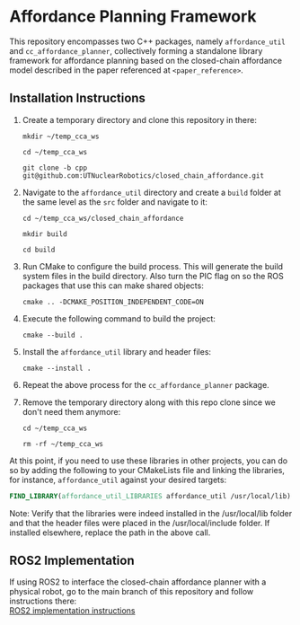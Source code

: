 # Affordance Planning Framework

This repository encompasses two C++ packages, namely `affordance_util` and `cc_affordance_planner`, collectively forming a standalone library framework for affordance planning based on the closed-chain affordance model described in the paper referenced at `<paper_reference>`.

## Installation Instructions

1. Create a temporary directory and clone this repository in there:
   ```
   mkdir ~/temp_cca_ws
   ```
   ```
   cd ~/temp_cca_ws
   ```
   ```
   git clone -b cpp git@github.com:UTNuclearRobotics/closed_chain_affordance.git
   ```

2. Navigate to the `affordance_util` directory and create a `build` folder at the same level as the `src` folder and navigate to it:
   ```
   cd ~/temp_cca_ws/closed_chain_affordance
   ```
   ```
   mkdir build
   ```
   ```
   cd build
   ```

3. Run CMake to configure the build process. This will generate the build system files in the build directory. Also turn the PIC flag on so the ROS packages that use this can make shared objects:
   ```
   cmake .. -DCMAKE_POSITION_INDEPENDENT_CODE=ON
   ```

4. Execute the following command to build the project:
   ```
   cmake --build .
   ```

5. Install the `affordance_util` library and header files:
   ```
   cmake --install .
   ```

6. Repeat the above process for the `cc_affordance_planner` package.

7. Remove the temporary directory along with this repo clone since we don't need them anymore:
   ```
   cd ~/temp_cca_ws
   ```
   ```
   rm -rf ~/temp_cca_ws
   ```

At this point, if you need to use these libraries in other projects, you can do so by adding the following to your CMakeLists file and linking the libraries, for instance, `affordance_util` against your desired targets:
```cmake
FIND_LIBRARY(affordance_util_LIBRARIES affordance_util /usr/local/lib)
```
Note: Verify that the libraries were indeed installed in the /usr/local/lib folder and that the header files were placed in the /usr/local/include folder. If installed elsewhere, replace the path in the above call.

## ROS2 Implementation

If using ROS2 to interface the closed-chain affordance planner with a physical robot, go to the main branch of this repository and follow instructions there:</br>
   [ROS2 implementation instructions](https://github.com/UTNuclearRobotics/closed_chain_affordance/tree/main)
